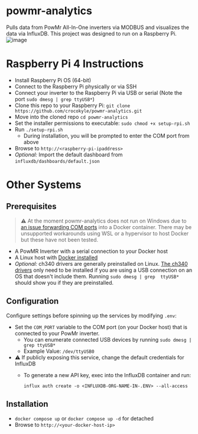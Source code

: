 # powmr-analytics
Pulls data from PowMr All-In-One inverters via MODBUS and visualizes the data via InfluxDB. This project was designed 
to run on a Raspberry Pi.
![image](https://github.com/crocokyle/powmr-analytics/assets/11140843/e86a8dfe-16fc-4057-8066-949280cebeb0)

# Raspberry Pi 4 Instructions

- Install Raspberry Pi OS (64-bit)
- Connect to the Raspberry Pi physically or via SSH
- Connect your inverter to the Raspberry Pi via USB or serial (Note the port `sudo dmesg | grep ttyUSB*`)
- Clone this repo to your Raspberry Pi: `git clone https://github.com/crocokyle/powmr-analytics.git`
- Move into the cloned repo `cd powmr-analytics`
- Set the installer permissions to executable: `sudo chmod +x setup-rpi.sh`
- Run `./setup-rpi.sh`
  - During installation, you will be prompted to enter the COM port from above
- Browse to `http://<raspberry-pi-ipaddress>`
- *Optional:* Import the default dashboard from `influxdb/dashboards/default.json`

# Other Systems

## Prerequisites

> ⚠️ At the moment powmr-analytics does not run on Windows due to 
> [an issue forwarding COM ports](https://github.com/docker/for-win/issues/1018)
> into a Docker container. There may be unsupported workarounds using WSL or a hypervisor to host Docker but these 
> have not been tested.

- A PowMR Inverter with a serial connection to your Docker host
- A Linux host with [Docker installed](https://docs.docker.com/engine/install/)
- *Optional:* ch340 drivers are generally preinstalled on Linux. [The ch340 drivers](driver/ch340_drivers) only need 
  to be installed if you are using a USB connection on an OS that doesn't include them. Running `sudo dmesg | grep 
  ttyUSB*` should show you if they are preinstalled.

## Configuration

Configure settings before spinning up the services by modifying `.env`:
- Set the `COM_PORT` variable to the COM port (on your Docker host) that is connected to your PowMr inverter.
  - You can enumerate connected USB devices by running `sudo dmesg | grep ttyUSB*` 
  - Example Value: `/dev/ttyUSB0`
- ⚠️ If publicly exposing this service, change the default credentials for InfluxDB
  - To generate a new API key, exec into the InfluxDB container and run:
  
    `influx auth create -o <INFLUXDB-ORG-NAME-IN-.ENV> --all-access`


## Installation

- `docker compose up` or `docker compose up -d` for detached
- Browse to `http://<your-docker-host-ip>`
